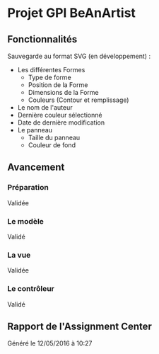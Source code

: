 Projet GPI BeAnArtist
===============

Fonctionnalités
---------------

Sauvegarde au format SVG (en développement) :

 * Les différentes Formes
     - Type de forme
     - Position de la Forme
     - Dimensions de la Forme
     - Couleurs (Contour et remplissage)
 * Le nom de l'auteur
 * Dernière couleur sélectionné
 * Date de dernière modification
 * Le panneau
     - Taille du panneau
     - Couleur de fond

Avancement
-----------

### Préparation

Validée

### Le modèle

Validé

### La vue

Validée

### Le contrôleur

Validé


## Rapport de l'Assignment Center

Généré le 12/05/2016 à 10:27
